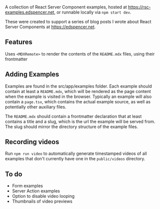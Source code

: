 A collection of React Server Component examples, hosted at https://rsc-examples.edspencer.net, or runnable locally via `npm start dev`.

These were created to support a series of blog posts I wrote about React Server Components at https://edspencer.net.

## Features

Uses `<MDXRemote>` to render the contents of the `README.mdx` files, using their frontmatter

## Adding Examples

Examples are found in the src/app/examples folder. Each example should contain at least a `README.mdx`, which will be rendered as the page content when the example is visited in the browser. Typically an example will also contain a `page.tsx`, which contains the actual example source, as well as potentially other auxiliary files.

The `README.mdx` should contain a frontmatter declaration that at least contains a title and a slug, which is the url the example will be served from. The slug should mirror the directory structure of the example files.

## Recording videos

Run `npm run video` to automatically generate timestamped videos of all examples that don't currently have one in the `public/videos` directory.

## To do

- Form examples
- Server Action examples
- Option to disable video looping
- Thumbnails of video previews
